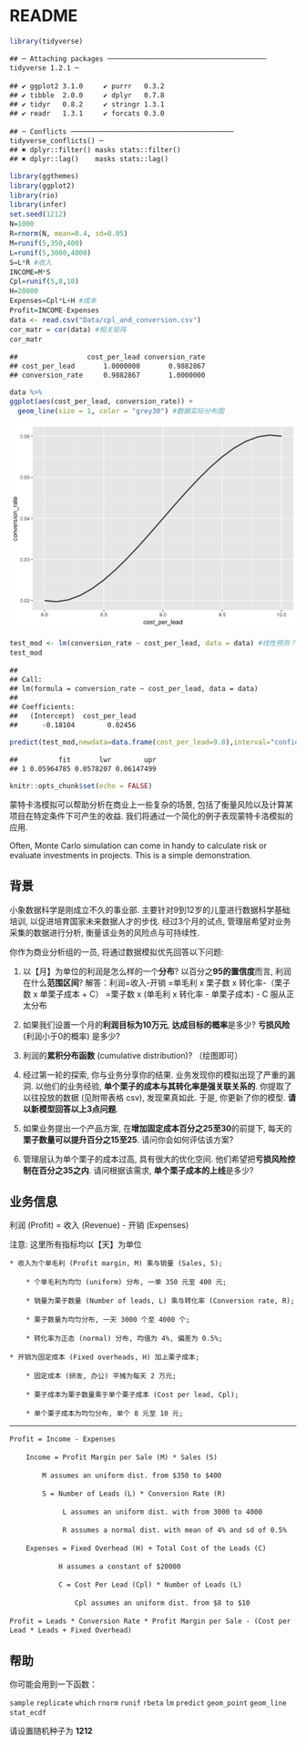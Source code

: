README
================

``` r
library(tidyverse)
```

    ## ─ Attaching packages ─────────────────────────────────────── tidyverse 1.2.1 ─

    ## ✔ ggplot2 3.1.0     ✔ purrr   0.3.2
    ## ✔ tibble  2.0.0     ✔ dplyr   0.7.8
    ## ✔ tidyr   0.8.2     ✔ stringr 1.3.1
    ## ✔ readr   1.3.1     ✔ forcats 0.3.0

    ## ─ Conflicts ──────────────────────────────────────── tidyverse_conflicts() ─
    ## ✖ dplyr::filter() masks stats::filter()
    ## ✖ dplyr::lag()    masks stats::lag()

``` r
library(ggthemes)
library(ggplot2)    
library(rio)
library(infer)
set.seed(1212)
N=1000
R=rnorm(N, mean=0.4, sd=0.05)
M=runif(5,350,400)
L=runif(5,3000,4000) 
S=L*R #收入
INCOME=M*S
Cpl=runif(5,8,10)
H=20000
Expenses=Cpl*L+H #成本
Profit=INCOME-Expenses
data <- read.csv("Data/cpl_and_conversion.csv")
cor_matr = cor(data) #相关矩阵
cor_matr
```

    ##                 cost_per_lead conversion_rate
    ## cost_per_lead       1.0000000       0.9882867
    ## conversion_rate     0.9882867       1.0000000

``` r
data %>% 
ggplot(aes(cost_per_lead, conversion_rate)) +
  geom_line(size = 1, color = "grey30") #数据实际分布图
```

![](README_files/figure-markdown_github/setup-1.png)

``` r
test_mod <- lm(conversion_rate ~ cost_per_lead, data = data) #线性预测？
test_mod
```

    ## 
    ## Call:
    ## lm(formula = conversion_rate ~ cost_per_lead, data = data)
    ## 
    ## Coefficients:
    ##   (Intercept)  cost_per_lead  
    ##      -0.18104        0.02456

``` r
predict(test_mod,newdata=data.frame(cost_per_lead=9.8),interval="confidence")
```

    ##          fit       lwr        upr
    ## 1 0.05964785 0.0578207 0.06147499

``` r
knitr::opts_chunk$set(echo = FALSE)
```

蒙特卡洛模拟可以帮助分析在商业上一些复杂的场景, 包括了衡量风险以及计算某项目在特定条件下可产生的收益. 我们将通过一个简化的例子表现蒙特卡洛模拟的应用.

Often, Monte Carlo simulation can come in handy to calculate risk or evaluate investments in projects. This is a simple demonstration.

背景
----

小象数据科学是刚成立不久的事业部. 主要针对9到12岁的儿童进行数据科学基础培训, 以促进培育国家未来数据人才的步伐. 经过3个月的试点, 管理层希望对业务采集的数据进行分析, 衡量该业务的风险点与可持续性.

你作为商业分析组的一员, 将通过数据模拟优先回答以下问题:

1.  以【月】为单位的利润是怎么样的一个**分布**? 以百分之**95的置信度**而言, 利润在什么**范围区间**? 解答：利润=收入-开销 =单毛利 x 栗子数 x 转化率-（栗子数 x 单栗子成本 + C） =栗子数 x (单毛利 x 转化率 - 单栗子成本) - C 服从正太分布

2.  如果我们设置一个月的**利润目标为10万元**, **达成目标的概率**是多少? **亏损风险** (利润小于0的概率) 是多少?

3.  利润的**累积分布函数** (cumulative distribution)? （绘图即可）

4.  经过第一轮的探索, 你与业务分享你的结果. 业务发现你的模拟出现了严重的漏洞. 以他们的业务经验, **单个栗子的成本与其转化率是强关联关系的**. 你提取了以往投放的数据 (见附带表格 csv), 发现果真如此. 于是, 你更新了你的模型. **请以新模型回答以上3点问题**.

5.  如果业务提出一个产品方案, 在**增加固定成本百分之25至30**的前提下, 每天的**栗子数量可以提升百分之15至25**. 请问你会如何评估该方案?

6.  管理层认为单个栗子的成本过高, 具有很大的优化空间. 他们希望把**亏损风险控制在百分之35之内**. 请问根据该需求, **单个栗子成本的上线**是多少?

业务信息
--------

利润 (Profit) = 收入 (Revenue) - 开销 (Expenses)

注意: 这里所有指标均以【天】为单位

    * 收入为个单毛利 (Profit margin, M) 乘与销量 (Sales, S);

        * 个单毛利为均匀 (uniform) 分布, 一单 350 元至 400 元;
        
        * 销量为栗子数量 (Number of leads, L) 乘与转化率 (Conversion rate, R);
        
        * 栗子数量为均匀分布, 一天 3000 个至 4000 个;
        
        * 转化率为正态 (normal) 分布, 均值为 4%, 偏差为 0.5%;
        
    * 开销为固定成本 (Fixed overheads, H) 加上栗子成本;

        * 固定成本 (研发, 办公) 平摊为每天 2 万元;
        
        * 栗子成本为栗子数量乘于单个栗子成本 (Cost per lead, Cpl);
        
        * 单个栗子成本为均匀分布, 单个 8 元至 10 元;

------------------------------------------------------------------------

    Profit = Income - Expenses

        Income = Profit Margin per Sale (M) * Sales (S)
        
            M assumes an uniform dist. from $350 to $400
        
            S = Number of Leads (L) * Conversion Rate (R)
        
                 L assumes an uniform dist. with from 3000 to 4000
                 
                 R assumes a normal dist. with mean of 4% and sd of 0.5%
            
        Expenses = Fixed Overhead (H) + Total Cost of the Leads (C)
        
                H assumes a constant of $20000
                
                C = Cost Per Lead (Cpl) * Number of Leads (L)
                
                    Cpl assumes an uniform dist. from $8 to $10

    Profit = Leads * Conversion Rate * Profit Margin per Sale - (Cost per Lead * Leads + Fixed Overhead)

帮助
----

你可能会用到一下函数：

`sample` `replicate` `which` `rnorm` `runif` `rbeta` `lm` `predict` `geom_point` `geom_line` `stat_ecdf`

请设置随机种子为 **1212**
